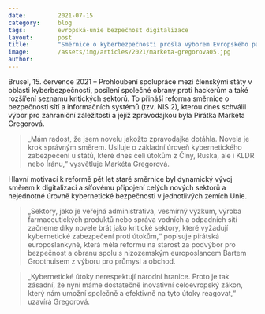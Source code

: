 ```yaml
---
date:         2021-07-15
category:     blog
tags:         evropská-unie bezpečnost digitalizace
layout:       post
title:        "Směrnice o kyberbezpečnosti prošla výborem Evropského parlamentu. Zpravodajkou návrhu byla i Pirátka Gregorová"
image:        /assets/img/articles/2021/marketa-gregorova05.jpg
author:       
---
```




Brusel, 15. července 2021 – Prohloubení spolupráce mezi členskými státy v oblasti kyberbezpečnosti, posílení společné obrany proti hackerům a také rozšíření seznamu kritických sektorů. To přináší reforma směrnice o bezpečnosti sítí a informačních systémů (tzv. NIS 2), kterou dnes schválil výbor pro zahraniční záležitosti a jejíž zpravodajkou byla Pirátka Markéta Gregorová.

> „Mám radost, že jsem novelu jakožto zpravodajka dotáhla. Novela je krok správným směrem. Usiluje o základní úroveň kybernetického zabezpečení u států, které dnes čelí útokům z Číny, Ruska, ale i KLDR nebo Íránu,“ vysvětluje Markéta Gregorová.

Hlavní motivací k reformě pět let staré směrnice byl dynamický vývoj směrem k digitalizaci a síťovému připojení celých nových sektorů a nejednotné úrovně kybernetické bezpečnosti v jednotlivých zemích Unie.

> „Sektory, jako je veřejná administrativa, vesmírný výzkum, výroba farmaceutických produktů nebo správa vodních a odpadních sítí začneme díky novele brát jako kritické sektory, které vyžadují kybernetické zabezpečení proti útokům,“ popisuje pirátská europoslankyně, která měla reformu na starost za podvýbor pro bezpečnost a obranu spolu s nizozemským europoslancem Bartem Groothuisem z výboru pro průmysl a obchod.

> „Kybernetické útoky nerespektují národní hranice. Proto je tak zásadní, že nyní máme dostatečně inovativní celoevropský zákon, který nám umožní společně a efektivně na tyto útoky reagovat,“ uzavírá Gregorová.
